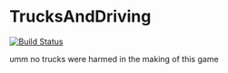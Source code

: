 # TrucksAndDriving
[![Build Status](https://travis-ci.com/lilith645/TrucksAndDriving.svg?token=qjJuBh1P6KwJVtmqG3dJ&branch=master)](https://travis-ci.com/lilith645/TrucksAndDriving)

umm no trucks were harmed in the making of this game
